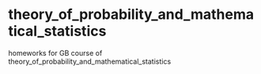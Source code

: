 # theory_of_probability_and_mathematical_statistics
homeworks for GB course of theory_of_probability_and_mathematical_statistics
